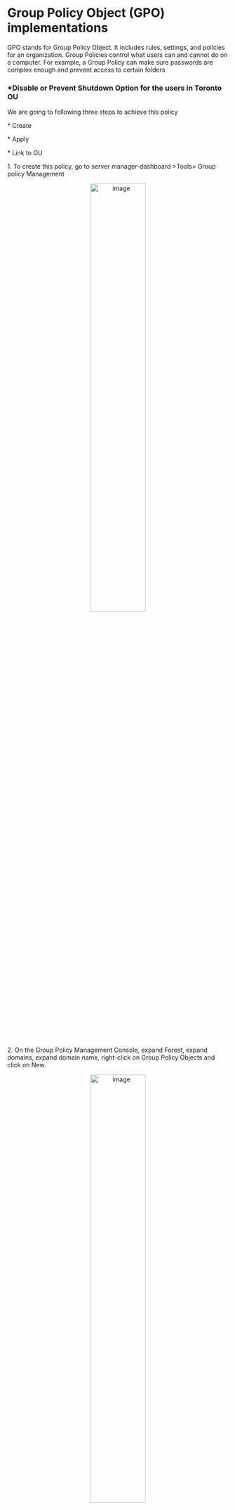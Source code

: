 <h1>Group Policy Object (GPO) implementations</h1>
<p>GPO stands for Group Policy Object. It includes rules, settings, and policies for an organization. Group Policies control what users can and cannot do on a computer. For example, a Group Policy can make sure passwords are complex enough and prevent access to certain folders</p>
<h3>*Disable or Prevent Shutdown Option for the users in Toronto OU</h3>
<p>We are going to following three steps to achieve this policy</p>
<p>* Create</p>
<p>* Apply</p>
<p>* Link to OU</p>
<p>1. To create this policy, go to server manager-dashboard >Tools> Group policy Management</p>
<p align="center"><img src="https://i.imgur.com/lWgeVSe.png" height="50%" width="50%" alt="image"/>

<p>2. On the Group Policy Management Console, expand Forest, expand domains, expand domain name, right-click on Group Policy Objects and click on New.</p>
<p align="center"><img src="https://i.imgur.com/omMBd8n.png" height="50%" width="50%" alt="image"/>

<p>3. On the New GPO screen, type in a descriptive name for the policy(no space) then click OK</p>
<p align="center"><img src="https://i.imgur.com/MqpBeX5.png" height="50%" width="50%" alt="image"/>

<p>4. Back on the Group Policy Management screen, expand Group Policy Objects, right-click on the new policy created and click on Edit </p>
<p align="center"><img src="https://i.imgur.com/lXuGE4W.png" height="50%" width="50%" alt="image"/>

<p>5. Go to this path to edit this policy; User Configuration >Policies > Administrative Templates > Start Menu and Taskbar > Remove and Prevent Access to the shutdown, sleep and restart command.</p>
<p align="center"><img src="https://i.imgur.com/ODoh6oJ.png" height="50%" width="50%" alt="image"/>

<p>6. Double click on the “Remove and Prevent Access to the shutdown, sleep and restart command”, click on Enabled, Apply and then OK</p>
<p align="center"><img src="https://i.imgur.com/HjqBZpJ.png" height="50%" width="50%" alt="image"/>

<p>7. To link this policy to an OU, back on the Group Policy Management screen, right-click on the OU and click on Link an existing GPO</p>
<p align="center"><img src="https://i.imgur.com/Ng0gue3.png" height="50%" width="50%" alt="image"/>

<p>8. On the Select GPO screen, click on the GPO you want to link and click OK</p>
<p align="center"><img src="https://i.imgur.com/y7xoDUu.png" height="50%" width="50%" alt="image"/>

<p>9. On the Group Policy Screen, expand or click on the OU and the GPO linked can be seen</p>
<p align="center"><img src="https://i.imgur.com/gpQ3YIX.png" height="50%" width="50%" alt="image"/>

<p>10. Logging in to one of the user account in Ottawa OU, you can see there is no options of shutting down or restart again</p>
<p align="center"><img src="https://i.imgur.com/Wa5iOFW.png" height="50%" width="50%" alt="image"/>

<br>
<br>

<h3>*Disable Command Line Interface (CMD) for the users in Ottawa OU</h3>
<p>1. Still On the Group Policy Management Console, expand Forest, expand domains, expand domain name, right-click on Group Policy Objects and click on New.</p>
<p align="center"><img src="https://i.imgur.com/Q6ySMha.png" height="50%" width="50%" alt="image"/>

<p>2. On the New GPO screen, type in a descriptive name for the policy(no space) then click OK</p>
<p align="center"><img src="https://i.imgur.com/S6kQSTi.png" height="50%" width="50%" alt="image"/>

<p>3. Back on the Group Policy Management screen, expand Group Policy Objects, right-click on the new policy created and click on Edit </p>
<p align="center"><img src="https://i.imgur.com/NeEcZEJ.png" height="50%" width="50%" alt="image"/>

<p>4. To edit this policy, go to this path; User Configuration > Policies > Administrative Templates > System > Prevent access to the command prompt.</p>
<p align="center"><img src="https://i.imgur.com/wwUo9D7.png" height="50%" width="50%" alt="image"/>

<p>5. Double click on System and click on Prevent access to the command prompt from the list.</p>
<p align="center"><img src="https://i.imgur.com/TLQopUo.png" height="50%" width="50%" alt="image"/>

<p>6. On the “Prevent access to the command prompt” screen, click on Enabled, then Apply and OK</p>
<p align="center"><img src="https://i.imgur.com/QDb5sbZ.png" height="50%" width="50%" alt="image"/>

<p>7. To link this policy to an OU, back on the Group Policy Management screen, right-click on the OU and click on Link an existing GPO</p>
<p align="center"><img src="https://i.imgur.com/z0nAVam.png" height="50%" width="50%" alt="image"/>

<p>8. On the Select GPO screen, click on the GPO you want to link and click OK </p>
<p align="center"><img src="https://i.imgur.com/54Zmem5.png" height="50%" width="50%" alt="image"/>

<p>9. On the Group Policy Screen, expand or click on the OU and the GPO linked can be seen</p>
<p align="center"><img src="https://i.imgur.com/dpQxn9w.png" height="50%" width="50%" alt="image"/>

<p>10. Launching the Command Line Interface in one of the users in Ottawa OU, one can see the message that it has been disabled by the administrator</p>
<p align="center"><img src="https://i.imgur.com/Oda4CeE.png" height="50%" width="50%" alt="image"/>

<br>

<h3>*Change the default password policy [change the policy for the whole organization]</h3>
<p>1. Still On the Group Policy Management Console, expand Forest, expand domains, expand domain name, right-click on Group Policy Objects and click on New.</p>
<p align="center"><img src="https://i.imgur.com/Q6ySMha.png" height="50%" width="50%" alt="image"/>

<p>2. On the New GPO screen, type in a descriptive name for the policy(no space) then click OK</p>
<p align="center"><img src="https://i.imgur.com/ooT3sWR.png" height="50%" width="50%" alt="image"/>

<p>3. Back on the Group Policy Management screen,  expand Group Policy Objects, right-click on the new policy created and click on Edit </p>
<p align="center"><img src="https://i.imgur.com/MbPHNhe.png" height="50%" width="50%" alt="image"/>

<p>4. Go to this Path; Computer Configuration > Policies > Windows Settings > Security settings > Account Policies > Password Policies and make the changes you require</p>
<p align="center"><img src="https://i.imgur.com/W9OgEkJ.png" height="50%" width="50%" alt="image"/>

<p>5. To Link this newly created policy, right-click on your domain (because it applies to the whole organization), click Link an existing GPO.</p>
<p align="center"><img src="https://i.imgur.com/cahkQiN.png" height="50%" width="50%" alt="image"/>

<p>6. From the Select GPO screen, click on the policy you want to link and click OK.</p>
<p align="center"><img src="https://i.imgur.com/YxMENep.png" height="50%" width="50%" alt="image"/>

<p>7. Back on the Group Policy Management screen, under the domain name, you can see the policy linked under it</p>
<p align="center"><img src="https://i.imgur.com/43VKvdF.png" height="50%" width="50%" alt="image"/>

<p>8. To confirm this policy is implemented, I logged in a domain account account and provided a password which didn’t follow the policy requirement</p>
<p align="center"><img src="https://i.imgur.com/cuDz3Sh.png" height="50%" width="50%" alt="image"/>

<br>

<h3>*Automate software installation</h3>
<p>1. To automate software Installation for all OU in the domain, first I needed to do was to download the Microsoft Software Installer(MSI) Package, so for Mozilla firefox, I went to “https://www.mozilla.org/en-CA/firefox/enterprise/” click on Download</p>
<p align="center"><img src="https://i.imgur.com/AgePtyy.png" height="50%" width="50%" alt="image"/>

<p>2. Next, I created a folder in the C drive of the server named ‘MSI package’. This folder needs to shared and to do this, right-click on the folder and go to properties.</p>
<p align="center"><img src="https://i.imgur.com/6hUsrUU.png" height="50%" width="50%" alt="image"/>

<p>3. On the properties’ page, go to the sharing tab and click on share</p>
<p align="center"><img src="https://i.imgur.com/9SlcFmg.png" height="50%" width="50%" alt="image"/>

<p>4. On the network access’ page, click on the dropdown, select everyone and click Add</p>
<p align="center"><img src="https://i.imgur.com/O3cqtE2.png" height="50%" width="50%" alt="image"/>

<p>5. Still on the network access page, make sure the permission level for “everyone” is Read/Write, then click Share</p>
<p align="center"><img src="https://i.imgur.com/6jtSdOA.png" height="50%" width="50%" alt="image"/>

<p>6. After that, you will get a message that your folder is shared, click Done</p>
<p align="center"><img src="https://i.imgur.com/I5VlcEA.png" height="50%" width="50%" alt="image"/>

<p>7. Back on the MSI Package properties, just click Close</p>
<p align="center"><img src="https://i.imgur.com/Ek3eNuR.png" height="50%" width="50%" alt="image"/>

<p>8. After sharing the folder, I then copied the MSI file from my local computer and paste it in the MSI Package folder created on the server machine</p>
<p align="center"><img src="https://i.imgur.com/Sm3FbZa.png" height="50%" width="50%" alt="image"/>

<p>9. I created a new group policy by right-clicking on the Group Policy Object in Group Policy Management and clicking on New. Gave it a descriptive name</p>
<p align="center"><img src="https://i.imgur.com/taa3D0X.png" height="50%" width="50%" alt="image"/>
<p align="center"><img src="https://i.imgur.com/c1K3b3C.png" height="50%" width="50%" alt="image"/>

<p>10. Now before we link this GPO we need to edit it first. To do this, right-click on the new GPO created and go to edit </p>
<p align="center"><img src="https://i.imgur.com/M4eS9Ce.png" height="50%" width="50%" alt="image"/>

<p>11. On the Group Policy Management Editor, go to this path Computer Configuration>Policies>Sofware Settings>Software Installation>New>Package</p>
<p align="center"><img src="https://i.imgur.com/bZ4HRNe.png" height="50%" width="50%" alt="image"/>

<p>12. Now in the file explorer input the location where the Msi package is saved:<b> \\ADDS-Server\MSI-Package</b>, then select the file in the folder and click Open</p>
<p align="center"><img src="https://i.imgur.com/VfEy7tV.png" height="50%" width="50%" alt="image"/>

<p>13. On the deploy software page, make sure assigned is selected, then click OK</p>
<p align="center"><img src="https://i.imgur.com/mFFYO8g.png" height="50%" width="50%" alt="image"/>

<p>14. Back on the Group Policy Management Editor, you can see the package you just deployed while the software installation tab is selected</p>
<p align="center"><img src="https://i.imgur.com/8nnqVrb.png" height="50%" width="50%" alt="image"/>

<p>15. To link this GPO to the whole organization, right click on the domain name and go to Link an existing GPO</p>
<p align="center"><img src="https://i.imgur.com/Nh7VzSs.png" height="50%" width="50%" alt="image"/>

<p>16. On the Select GPO page, select the intended GPO and click OK</p>
<p align="center"><img src="https://i.imgur.com/QjHKfgW.png" height="50%" width="50%" alt="image"/>

<p>17. Back on the Group Policy Management page, under the domain name's list of GPO, you can see the policy linked under it</p>
<p align="center"><img src="https://i.imgur.com/Ysm7cYp.png" height="50%" width="50%" alt="image"/>

<p>18. To confirm, I logged in to one of the client’s computer and the firefox deployed for the whole organization is there</p>
<p align="center"><img src="https://i.imgur.com/oAa6dtq.png" height="50%" width="50%" alt="image"/>

<br>




